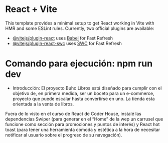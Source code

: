 # React + Vite
This template provides a minimal setup to get React working in Vite with HMR and some ESLint rules.
Currently, two official plugins are available:
- [@vitejs/plugin-react](https://github.com/vitejs/vite-plugin-react/blob/main/packages/plugin-react/README.md) uses [Babel](https://babeljs.io/) for Fast Refresh
- [@vitejs/plugin-react-swc](https://github.com/vitejs/vite-plugin-react-swc) uses [SWC](https://swc.rs/) for Fast Refresh

# Comando para ejecución: npm run dev

* Introducción:
El proyecto Buho Libros está diseñado para cumplir con el objetivo de, en primera medida, ser un boceto para un e-commerce, proyecto que puede escalar hasta convertirse en uno. La tienda esta orientada a la venta de libros.

Fuera de lo visto en el curso de React de Coder House, instalé las dependencias Swiper (para generar en el “Home” de la wep un carrusel que funcione como sección para promociones y puntos de interés) y React hot toast (para tener una herramienta cómoda y estética a la hora de necesitar notificar al usuario sobre el progreso de su navegación).